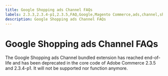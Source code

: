 ```yaml
---
title: Google Shopping ads Channel FAQs
labels: 2.3.3,2.3.4-p1,2.3.5,FAQ,Google,Magento Commerce,ads,channel,shopping
description: Google Shopping ads Channel FAQs
---
```


# Google Shopping ads Channel FAQs

The Google Shopping ads Channel bundled extension has reached end-of-life and has been deprecated in the core code of Adobe Commerce 2.3.5 and 2.3.4-p1. It will not be supported nor function anymore. 